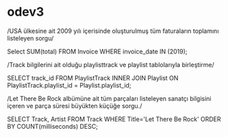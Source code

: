 # odev3
/USA ülkesine ait 2009 yılı içerisinde oluşturulmuş tüm faturaların toplamını listeleyen sorgu/

Select SUM(total) FROM Invoice WHERE invoice_date IN (2019);

/Track bilgilerini ait olduğu playlisttrack ve playlist tablolarıyla birleştirme/

SELECT track_id FROM PlaylistTrack INNER JOIN Playlist ON PlaylistTrack.playlist_id = Playlist.playlist_id;

/Let There Be Rock albümüne ait tüm parçaları listeleyen sanatçı bilgisini içeren ve parça süresi büyükten küçüğe sorgu./

SELECT Track, Artist FROM Track WHERE Title='Let There Be Rock' ORDER BY COUNT(milliseconds) DESC;

